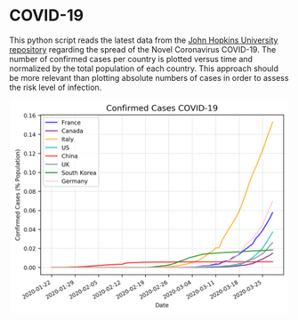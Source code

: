 # COVID-19
This python script reads the latest data from the [John Hopkins University repository](https://github.com/CSSEGISandData/COVID-19) regarding the spread of the Novel Coronavirus COVID-19.
The number of confirmed cases per country is plotted versus time and normalized by the total population of each country. This approach should be more relevant than plotting absolute numbers of cases in order to assess the risk level of infection.

<p align="center">
  <img src="https://github.com/tim-klein/COVID-19/blob/master/images/Covid19.png" width="500"></div>
</p>
